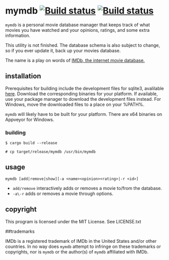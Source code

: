 # mymdb [![Build status](https://travis-ci.org/cheezgi/mymdb.svg?branch=master)](https://travis-ci.org/cheezgi/mymdb) [![Build status](https://ci.appveyor.com/api/projects/status/deqyr4qyspfiqavi?svg=true)](https://ci.appveyor.com/project/cheezgi/mymdb)

`mymdb` is a personal movie database manager that keeps track of what movies
you have watched and your opinions, ratings, and some extra information.

This utility is not finished. The database schema is also subject to change,
so if you ever update it, back up your movies database.

The name is a play on words of [IMDb, the internet movie database.](http://www.imdb.org/)

## installation

Prerequisites for building include the development files for sqlite3, avalilable
[here](https://www.sqlite.org/download.html). Download the corresponding binaries
for your platform. If available, use your package manager to download the
development files instead. For Windows, move the downloaded files to a place
on your %PATH%.

`mymdb` will likely have to be built for your platform. There are x64 binaries
on Appveyor for Windows.

### building

`$ cargo build --release`

`# cp target/release/mymdb /usr/bin/mymdb`

## usage

`mymdb [add|remove|show][-a <name><opinion><rating>|-r <id>]`

* `add/remove` interactively adds or removes a movie to/from the database.
* `-a\-r` adds or removes a movie through options.

## copyright

This program is licensed under the MIT License. See LICENSE.txt

##trademarks

IMDb is a registered trademark of IMDb in the United States and/or other countries.
In no way does `mymdb` attempt to infringe on these trademarks or copyrights,
nor is `mymdb` or the author(s) of `mymdb` affiliated with IMDb.

<!-- gotta cover my ass -->

